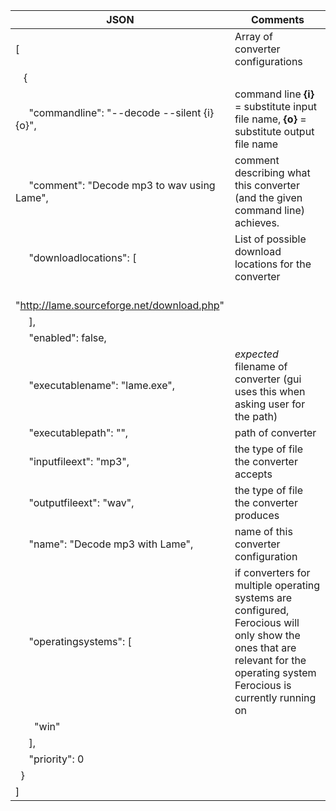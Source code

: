 | JSON  | Comments |
| ------------- | ------------- |
|[|Array of converter configurations|
|&nbsp;&nbsp;     {
|&nbsp;&nbsp;&nbsp;&nbsp;         "commandline": "--decode --silent {i} {o}", | command line **{i}** = substitute input file name, **{o}** = substitute output file name |
|&nbsp;&nbsp;&nbsp;&nbsp;         "comment": "Decode mp3 to wav using Lame", | comment describing what this converter (and the given command line) achieves. |
|&nbsp;&nbsp;&nbsp;&nbsp;         "downloadlocations": [|List of possible download locations for the converter|
|&nbsp;&nbsp;&nbsp;&nbsp;&nbsp;&nbsp;   "http://lame.sourceforge.net/download.php"
|&nbsp;&nbsp;&nbsp;&nbsp;         ], 
|&nbsp;&nbsp;&nbsp;&nbsp;         "enabled": false,
|&nbsp;&nbsp;&nbsp;&nbsp;         "executablename": "lame.exe",| *expected* filename of converter (gui uses this when asking user for the path)|
|&nbsp;&nbsp;&nbsp;&nbsp;         "executablepath": "",|path of converter|
|&nbsp;&nbsp;&nbsp;&nbsp;         "inputfileext": "mp3",|the type of file the converter accepts|
|&nbsp;&nbsp;&nbsp;&nbsp;         "outputfileext": "wav",|the type of file the converter produces|
|&nbsp;&nbsp;&nbsp;&nbsp;         "name": "Decode mp3 with Lame",|name of this converter configuration|
|&nbsp;&nbsp;&nbsp;&nbsp;         "operatingsystems": [|if converters for multiple operating systems are configured, Ferocious will only show the ones that are relevant for the operating system Ferocious is currently running on|
|&nbsp;&nbsp;&nbsp;&nbsp;&nbsp;&nbsp;             "win"
|&nbsp;&nbsp;&nbsp;&nbsp;         ],
|&nbsp;&nbsp;&nbsp;&nbsp;         "priority": 0
|&nbsp;&nbsp;}
|]